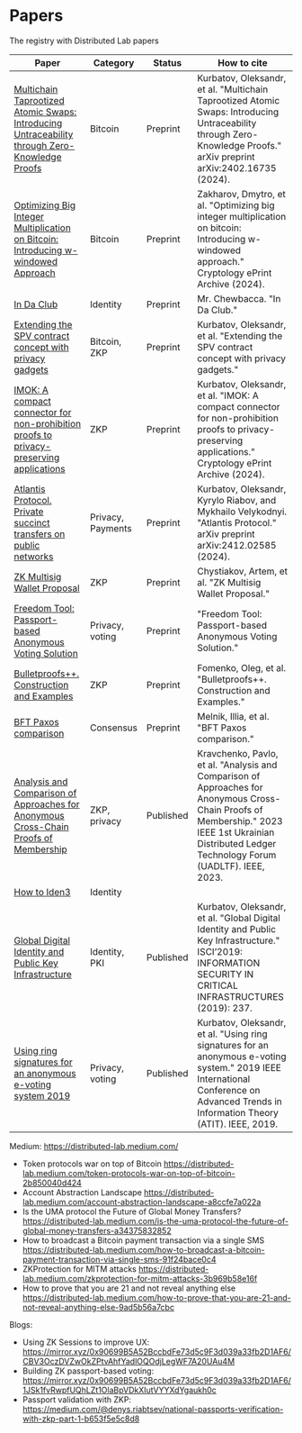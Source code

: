 # Papers
The registry with Distributed Lab papers

| Paper |  Category |  Status | How to cite  | 
|---|---|---|---|
| [Multichain Taprootized Atomic Swaps: Introducing Untraceability through Zero-Knowledge Proofs](https://arxiv.org/abs/2402.16735) | Bitcoin | Preprint | Kurbatov, Oleksandr, et al. "Multichain Taprootized Atomic Swaps: Introducing Untraceability through Zero-Knowledge Proofs." arXiv preprint arXiv:2402.16735 (2024). |
| [Optimizing Big Integer Multiplication on Bitcoin: Introducing w-windowed Approach](https://eprint.iacr.org/2024/1236.pdf) | Bitcoin | Preprint | Zakharov, Dmytro, et al. "Optimizing big integer multiplication on bitcoin: Introducing w-windowed approach." Cryptology ePrint Archive (2024).
| [In Da Club](https://github.com/distributed-lab/papers/blob/main/in-da-club/In_Da_Club.pdf) | Identity | Preprint | Mr. Chewbacca. "In Da Club."
| [Extending the SPV contract concept with privacy gadgets](https://github.com/distributed-lab/papers/blob/main/spv/Extending_the_SPV_contract_concept_with_privacy_gadgets.pdf) | Bitcoin, ZKP | Preprint | Kurbatov, Oleksandr, et al. "Extending the SPV contract concept with privacy gadgets." |
| [IMOK: A compact connector for non-prohibition proofs to privacy-preserving applications](https://eprint.iacr.org/2024/1868) | ZKP | Preprint | Kurbatov, Oleksandr, et al. "IMOK: A compact connector for non-prohibition proofs to privacy-preserving applications." Cryptology ePrint Archive (2024).
| [Atlantis Protocol. Private succinct transfers on public networks](https://arxiv.org/pdf/2412.02585) | Privacy, Payments | Preprint | Kurbatov, Oleksandr, Kyrylo Riabov, and Mykhailo Velykodnyi. "Atlantis Protocol." arXiv preprint arXiv:2412.02585 (2024).
| [ZK Multisig Wallet Proposal](https://github.com/distributed-lab/papers/blob/main/zk-multisig/zk_multisig.pdf) | ZKP | Preprint | Chystiakov, Artem, et al. "ZK Multisig Wallet Proposal." |
| [Freedom Tool: Passport-based Anonymous Voting Solution](https://github.com/distributed-lab/papers/blob/main/freedom-tool/Freedom_Tool.pdf) | Privacy, voting | Preprint | "Freedom Tool: Passport-based Anonymous Voting Solution."  
| [Bulletproofs++. Construction and Examples](https://github.com/distributed-lab/papers/blob/main/bulletproofs/Review_paper_on_BP.pdf) | ZKP | Preprint | Fomenko, Oleg, et al. "Bulletproofs++. Construction and Examples." |
| [BFT Paxos comparison](https://github.com/distributed-lab/papers/blob/main/bft-paxos/BFT_Paxos_comparison.pdf) | Consensus | Preprint | Melnik, Illia, et al. "BFT Paxos comparison."
| [Analysis and Comparison of Approaches for Anonymous Cross-Chain Proofs of Membership](https://ieeexplore.ieee.org/abstract/document/9030447) | ZKP, privacy  | Published  | Kravchenko, Pavlo, et al. "Analysis and Comparison of Approaches for Anonymous Cross-Chain Proofs of Membership." 2023 IEEE 1st Ukrainian Distributed Ledger Technology Forum (UADLTF). IEEE, 2023.  |
| [How to Iden3](https://github.com/distributed-lab/papers/blob/main/iden3/How-to-Iden3.pdf) |  Identity |   |   |
| [Global Digital Identity and Public Key Infrastructure](https://osf.io/u3bt4/download#page=238)  | Identity, PKI  | Published  | Kurbatov, Oleksandr, et al. "Global Digital Identity and Public Key Infrastructure." ISCI’2019: INFORMATION SECURITY IN CRITICAL INFRASTRUCTURES (2019): 237. |
| [Using ring signatures for an anonymous e-voting system 2019](https://ieeexplore.ieee.org/abstract/document/9030447) | Privacy, voting | Published | Kurbatov, Oleksandr, et al. "Using ring signatures for an anonymous e-voting system." 2019 IEEE International Conference on Advanced Trends in Information Theory (ATIT). IEEE, 2019. |


Medium: https://distributed-lab.medium.com/
- Token protocols war on top of Bitcoin https://distributed-lab.medium.com/token-protocols-war-on-top-of-bitcoin-2b850040d424
- Account Abstraction Landscape https://distributed-lab.medium.com/account-abstraction-landscape-a8ccfe7a022a
- Is the UMA protocol the Future of Global Money Transfers? https://distributed-lab.medium.com/is-the-uma-protocol-the-future-of-global-money-transfers-a34375832852
- How to broadcast a Bitcoin payment transaction via a single SMS https://distributed-lab.medium.com/how-to-broadcast-a-bitcoin-payment-transaction-via-single-sms-91f24bace0c4
- ZKProtection for MITM attacks https://distributed-lab.medium.com/zkprotection-for-mitm-attacks-3b969b58e16f
- How to prove that you are 21 and not reveal anything else https://distributed-lab.medium.com/how-to-prove-that-you-are-21-and-not-reveal-anything-else-9ad5b56a7cbc

Blogs:
- Using ZK Sessions to improve UX: https://mirror.xyz/0x90699B5A52BccbdFe73d5c9F3d039a33fb2D1AF6/CBV3OczDVZwOkZPtvAhfYadlOQOdjLegWF7A20UAu4M
- Building ZK passport-based voting: https://mirror.xyz/0x90699B5A52BccbdFe73d5c9F3d039a33fb2D1AF6/1JSk1fvRwpfUQhLZt1OlaBpVDkXIutVYYXdYgaukh0c
- Passport validation with ZKP: https://medium.com/@denys.riabtsev/national-passports-verification-with-zkp-part-1-b653f5e5c8d8
